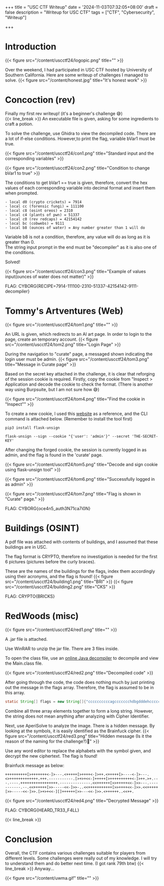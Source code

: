 +++
title = "USC CTF Writeup"
date = '2024-11-03T07:32:05+08:00'
draft = false
description = "Writeup for USC CTF"
tags = ["CTF", "Cybersecurity", "Writeup"]

+++

# Introduction
{{< figure src="/content/uscctf24/logopic.png" title="" >}}

Over the weekend, I had participated in USC CTF hosted by University of Southern California.
Here are some writeup of challenges I managed to solve.
{{< figure src="/content/honest.jpg" title="It's honest work" >}}

# Concoction (rev)
Finally my first rev writeup! (it's a beginner's challenge 😅)  
{{< line_break >}}
An executable file is given, asking for some ingredients to craft a potion.

To solve the challenge, use Ghidra to view the decompiled code. There are a lot of if-else conditions. However,to print the flag, variable bVar1 must be true. 

{{< figure src="/content/uscctf24/con1.png" title="Standard input and the corresponding variables" >}}

{{< figure src="/content/uscctf24/con2.png" title="Condition to change bVar1 to true" >}} 

The conditions to get bVar1 == true is given, therefore, convert the hex values of each corresponding variable into decimal format and insert them when prompted. 

```
- local d0 (crypto crickets) = 7914
- local cc (forensic fungi) = 111100
- local c8 (osint oreos) = 2310
- local c4 (plants of pwn) = 51337
- local c0 (rev redcaps) = 42154142
- local bc (cobwebs) = 9111
- local b8 (ounces of water) = Any number greater than 1 will do  
```

Variable b8 is not a condition, therefore, any value will do as long as it is greater than 0.  
The string input prompt in the end must be "decompiler" as it is also one of the conditions.

Solved!

{{< figure src="/content/uscctf24/con3.png" title="Example of values input(ounces of water does not matter)" >}}

FLAG: CYBORG{RECIPE=7914-111100-2310-51337-42154142-9111-decompiler}

# Tommy's Artventures (Web)
{{< figure src="/content/uscctf24/tom1.png" title="" >}}

An URL is given, which redirects to an AI art page. In order to login to the page, create an temporary account. 
{{< figure src="/content/uscctf24/tom2.png" title="Login Page" >}}

During the navigation to "curate" page, a messaged shown indicating the login user must be admin.
{{< figure src="/content/uscctf24/tom3.png" title="Message in Curate page" >}}

Based on the secret key attached in the challenge, it is clear that reforging of the session cookie is required. Firstly, copy the cookie from "Inspect > Application and decode the cookie to check the format. (There is another way using Burpsuite, but I am not sure how 😅)

{{< figure src="/content/uscctf24/tom4.png" title="Find the cookie in \"Inspect\"" >}}


To create a new cookie, I used this [website](https://book.hacktricks.xyz/network-services-pentesting/pentesting-web/flask) as a reference, and the CLI command is attached below. (Remember to install the tool first)

```
pip3 install flask-unsign

flask-unsign --sign --cookie "{'user': 'admin'}" --secret 'THE-SECRET-KEY'
```

After changing the forged cookie, the session is currently logged in as admin, and the flag is found in the 'curate' page.

{{< figure src="/content/uscctf24/tom5.png" title="Decode and sign cookie using flask-unsign tool" >}}

{{< figure src="/content/uscctf24/tom6.png" title="Successfully logged in as admin" >}}

{{< figure src="/content/uscctf24/tom7.png" title="Flag is shown in \"Curate\" page." >}}

FLAG: CYBORG{oce4n5_auth3N71ca7i0N}


# Buildings (OSINT)
A pdf file was attached with contents of buildings, and I assumed that these buildings are in USC.

The flag format is CRYPTO, therefore no investigation is needed for the first 6 pictures (pictures before the curly braces).

These are the names of the buildings for the flags, index them accordingly using their acronyms, and the flag is found!
{{< figure src="/content/uscctf24/building1.png" title="BRI" >}}
{{< figure src="/content/uscctf24/building2.png" title="CKS" >}}

FLAG: CRYPTO{BRICKS}

# RedWoods (misc)


{{< figure src="/content/uscctf24/red1.png" title="" >}}

A .jar file is attached.

Use WinRAR to unzip the jar file. There are 3 files inside.

To open the class file, use an [online Java decompiler](http://www.javadecompilers.com/) to decompile and view the Main.class file.

{{< figure src="/content/uscctf24/red2.png" title="Decompiled code" >}}


After going through the code, the code does nothing much by just printing out the message in the flags array. Therefore, the flag is assumed to be in this array.

```java
static String[] flags = new String[]{"ccccccccccagccccccchdbgdddehcccccagcccchdbgccehcccccagddddhdbgdddehgcccccccccccccecccedddddddd", "dddeagcgchhdbcccccagcccccccccchdbgccegcedddeddddeccccccccccccccccceddddddddddddddehhccccccaggccccchhdbggdddeddddddddddde", "ddehhccccccaggdddddhhdbggdeehhcccccccccccaggcccchhdbggehhcccccaggdddddhhdbggeagcgchhdbabccccccaggdddhhdbggehcccccceehhcce"};
```

Combine all three array elements together to form a long string. However, the string does not mean anything after analyzing with Cipher Identifier. 

Next, use AperiSolve to analyze the image. There is a hidden message. By looking at the symbols, it is easily identified as the Brainfuck cipher.
{{< figure src="/content/uscctf24/red3.png" title="Hidden message (Is it the reason of the naming for the challenge?)🤔" >}}

Use any word editor to replace the alphabets with the symbol given, and decrypt the new ciphertext. The flag is found!

Brainfuck message as below:
```
++++++++++[>+++++++<-]>---.<+++++[>++++<-]>++.<+++++[>----<-]>---.<>+++++++++++++.+++.-----------.[>+>+<<-]+++++[>++++++++++<-]>++.>+.---.----.+++++++++++++++++.--------------.<<++++++[>>+++++<<-]>>---.-----------.--.<<++++++[>>-----<<-]>>-..<<+++++++++++[>>++++<<-]>>.<<+++++[>>-----<<-]>>.[>+>+<<-][]++++++[>>---<<-]>>.<++++++..<<++.
```

{{< figure src="/content/uscctf24/red4.png" title="Decrypted Message" >}}

FLAG: CYBORG{HEARD_TR33_F4LL}

{{< line_break >}}

# Conclusion

Overall, the CTF contains various challenges suitable for players from different levels. Some challenges were really out of my knowledge.  I will try to understand them and do better next time. (I got rank 79th btw)
{{< line_break >}}
Anyway...
<!-- {{< figure src="/content/uscctf24/" title="" >}}
{{< figure src="/content/uscctf24/" title="" >}} -->
{{< figure src="/content/uwma.gif" title="" >}}
